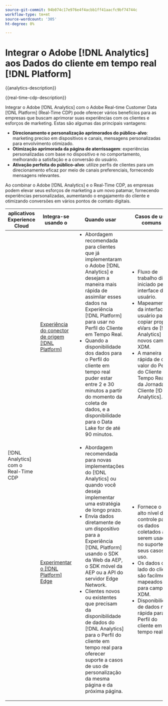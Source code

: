 ```yaml
---
source-git-commit: 94b074c17e976e4f4acbb1ff41aacfc9bf74744c
workflow-type: tm+mt
source-wordcount: '305'
ht-degree: 0%

---
```



# Integrar o Adobe [!DNL Analytics] aos Dados do cliente em tempo real [!DNL Platform]

{{analytics-description}}

{{real-time-cdp-description}}

Integrar o Adobe [!DNL Analytics] com o Adobe Real-time Customer Data [!DNL Platform] (Real-Time CDP) pode oferecer vários benefícios para as empresas que buscam aprimorar suas experiências com os clientes e esforços de marketing. Estas são algumas das principais vantagens:

+ **Direcionamento e personalização aprimorados do público-alvo**: marketing preciso em dispositivos e canais, mensagens personalizadas para envolvimento otimizado.
+ **Otimização aprimorada da página de aterrissagem**: experiências personalizadas com base no dispositivo e no comportamento, melhorando a satisfação e a conversão do usuário.
+ **Ativação perfeita do público-alvo**: utilize perfis de clientes para um direcionamento eficaz por meio de canais preferenciais, fornecendo mensagens relevantes.

Ao combinar o Adobe [!DNL Analytics] e o Real-Time CDP, as empresas podem elevar seus esforços de marketing a um novo patamar, fornecendo experiências personalizadas, aumentando o engajamento do cliente e otimizando conversões em vários pontos de contato digitais.

<table>
    <thead>
        <tr>
            <th>aplicativos Experience Cloud</th>
            <th>Integra-se usando o</th>
            <th>Quando usar</th>
            <th>Casos de uso comuns</th>
        </tr>
    </thead>
    <tr>
        <td rowspan="2">[!DNL Analytics] com o Real-Time CDP</td>
        <td><a href="../../integrations/tutorials/analytics-rtcdp/experience-platform-source-connector.md" target="_blank" rel="noreferrer">Experiência do conector de origem [!DNL Platform]</a></td>
        <td>
            <ul style="margin-top: 0;">
                <li>Abordagem recomendada para clientes que já implementaram o Adobe [!DNL Analytics] e desejam a maneira mais rápida de assimilar esses dados na Experiência [!DNL Platform] para usar no Perfil do Cliente em Tempo Real.</li>
                <li>Quando a disponibilidade dos dados para o Perfil do cliente em tempo real puder estar entre 2 e 30 minutos a partir do momento da coleta de dados, e a disponibilidade para o Data Lake for de até 90 minutos.</li>
            </ul>
        </td>
        <td>
            <ul style="margin-top: 0;">
                <li>Fluxo de trabalho direto, iniciado pela interface do usuário.</li>
                <li>Mapeamento da interface do usuário para copiar props e eVars de [!DNL Analytics] para novos campos XDM.</li>
                <li>A maneira mais rápida de obter valor do Perfil do Cliente em Tempo Real e da Jornada do Cliente [!DNL Analytics].</li>
            </ul>
        </td>
    </tr>
    <tr>
       <td><a href="../../integrations/tutorials/analytics-rtcdp/experience-platform-edge.md" target="_blank" rel="noreferrer">Experimentar o [!DNL Platform] Edge</a></td>
        <td>
            <ul style="margin-top: 0;">
                <li>Abordagem recomendada para novas implementações do [!DNL Analytics] ou quando você deseja implementar uma estratégia de longo prazo.</li>
                <li>Envia dados diretamente de um dispositivo para a Experiência [!DNL Platform] usando o SDK da Web da AEP, o SDK móvel da AEP ou a API do servidor Edge Network.</li>
                <li>Clientes novos ou existentes que precisam da disponibilidade de dados do [!DNL Analytics] para o Perfil do cliente em tempo real para oferecer suporte a casos de uso de personalização da mesma página e da próxima página.</li>
            </ul>
        </td>
        <td>
            <ul style="margin-top: 0;">
                <li>Fornece o mais alto nível de controle para os dados coletados a serem usados no suporte aos seus casos de uso.</li>
                <li>Os dados do lado do cliente são facilmente mapeados para campos XDM.</li>
                <li>Disponibilidade de dados mais rápida para o Perfil do cliente em tempo real.</li>
            </ul>
        </td>
    </tr>            
</table>

